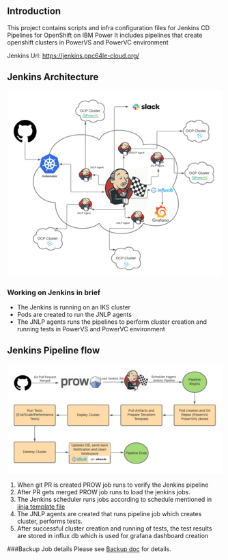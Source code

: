 ## Introduction

This project contains scripts and infra configuration files for Jenkins CD Pipelines for OpenShift on IBM Power
It includes pipelines that create openshift clusters in PowerVS and PowerVC environment

Jenkins Url: https://jenkins.ppc64le-cloud.org/

## Jenkins Architecture
![Architectural Diagram](icons/JenkinsArchitecture.png)

### Working on Jenkins in brief
- The Jenkins is running on an IKS cluster
- Pods are created to run the JNLP agents
- The JNLP agents runs the pipelines to perform cluster creation and running tests in PowerVS and PowerVC environment

## Jenkins Pipeline flow
![Pipelineflow](icons/Pipelineflow.png)

1) When git PR is created PROW job runs to verify the Jenkins pipeline
2) After PR gets merged PROW job runs to load the jenkins jobs.
3) The Jenkins scheduler runs jobs according to schedule mentioned in [jinja template file](hack/jjb_template.jinja2)
4) The JNLP agents are created that runs pipeline job which creates cluster, performs tests.
5) After successful cluster creation and running of tests, the test results are stored in influx db which is used for grafana dashboard creation

###Backup Job details
Please see [Backup doc](docs/BACKUP_README.md) for details.